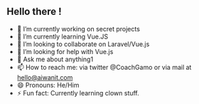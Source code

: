 ## Hello there ! 

- 🔭 I’m currently working on secret projects
- 🌱 I’m currently learning Vue.JS
- 👯 I’m looking to collaborate on Laravel/Vue.js
- 🤔 I’m looking for help with Vue.js
- 💬 Ask me about anything1
- 📫 How to reach me: via twitter @CoachGamo or via mail at hello@aiwanit.com
- 😄 Pronouns: He/Him
- ⚡ Fun fact: Currently learning clown stuff.
